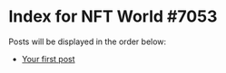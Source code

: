 # Index for NFT World #7053
Posts will be displayed in the order below:

- [Your first post](./001-first.md)

